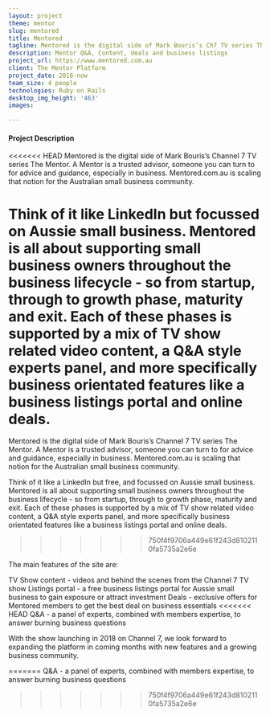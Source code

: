 ```yaml
---
layout: project
theme: mentor
slug: mentored
title: Mentored
tagline: Mentored is the digital side of Mark Bouris’s Ch7 TV series The Mentor.
description: Mentor Q&A, Content, deals and business listings
project_url: https://www.mentored.com.au
client: The Mentor Platform
project_date: 2018-now
team_size: 4 people
technologies: Ruby on Rails
desktop_img_height: '463'
images:

---
```


#### Project Description

<<<<<<< HEAD
Mentored is the digital side of Mark Bouris’s Channel 7 TV series The Mentor. A Mentor is a trusted advisor, someone you can turn to for advice and guidance, especially in business. Mentored.com.au is scaling that notion for the Australian small business community. 

Think of it like LinkedIn but focussed on Aussie small business. Mentored is all about supporting small business owners throughout the business lifecycle - so from startup, through to growth phase, maturity and exit. Each of these phases is supported by a mix of TV show related video content, a Q&A style experts panel, and more specifically business orientated features like a business listings portal and online deals.
=======
Mentored is the digital side of Mark Bouris’s Channel 7 TV series The Mentor. A Mentor is a trusted advisor, someone you can turn to for advice and guidance, especially in business. Mentored.com.au is scaling that notion for the Australian small business community.

Think of it like a LinkedIn but free, and focussed on Aussie small business. Mentored is all about supporting small business owners throughout the business lifecycle - so from startup, through to growth phase, maturity and exit. Each of these phases is supported by a mix of TV show related video content, a Q&A style experts panel, and more specifically business orientated features like a business listings portal and online deals.
>>>>>>> 750f4f9706a449e61f243d8102110fa5735a2e6e

The main features of the site are:

TV Show content - videos and behind the scenes from the Channel 7 TV show
Listings portal - a free business listings portal for Aussie small business to gain exposure or attract investment
Deals - exclusive offers for Mentored members to get the best deal on business essentials
<<<<<<< HEAD
Q&A - a panel of experts, combined with members expertise, to answer burning business questions 

With the show launching in 2018 on Channel 7, we look forward to expanding the platform in coming months with new features and a growing business community. 

=======
Q&A - a panel of experts, combined with members expertise, to answer burning business questions
>>>>>>> 750f4f9706a449e61f243d8102110fa5735a2e6e
